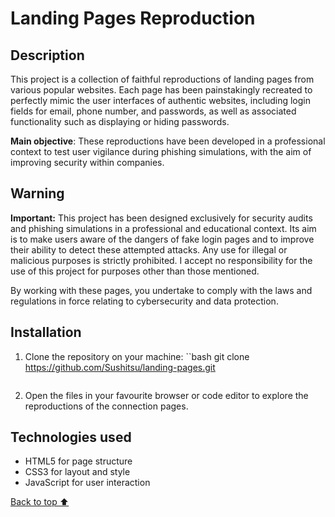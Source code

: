 # Landing Pages Reproduction

## Description
This project is a collection of faithful reproductions of landing pages from various popular websites. Each page has been painstakingly recreated to perfectly mimic the user interfaces of authentic websites, including login fields for email, phone number, and passwords, as well as associated functionality such as displaying or hiding passwords.

**Main objective**: These reproductions have been developed in a professional context to test user vigilance during phishing simulations, with the aim of improving security within companies.


## Warning
**Important:** This project has been designed exclusively for security audits and phishing simulations in a professional and educational context. Its aim is to make users aware of the dangers of fake login pages and to improve their ability to detect these attempted attacks. Any use for illegal or malicious purposes is strictly prohibited. I accept no responsibility for the use of this project for purposes other than those mentioned.


By working with these pages, you undertake to comply with the laws and regulations in force relating to cybersecurity and data protection.


## Installation
1. Clone the repository on your machine:
   ``bash
   git clone https://github.com/Sushitsu/landing-pages.git
   ```

2. Open the files in your favourite browser or code editor to explore the reproductions of the connection pages.


## Technologies used
- HTML5 for page structure
- CSS3 for layout and style
- JavaScript for user interaction

<p align=‘right’><a href=‘#Landing Pages Reproduction’>Back to top ⬆️</a></p>
